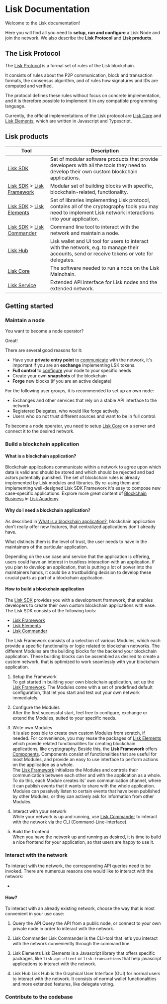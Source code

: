 # Lisk Documentation

Welcome to the Lisk documentation!

Here you will find all you need to **setup, run and configure**  a Lisk Node and join the network. 
We also describe the **Lisk Protocol**  and **Lisk products**.

## The Lisk Protocol

The [Lisk Protocol](../lisk-protocol/introduction.md) is a formal set of rules of the Lisk blockchain.

It consists of rules about the P2P communication, block and transaction formats, the consensus algorithm, and of rules how signatures and IDs are computed and verified.

The protocol defines these rules without focus on concrete implementation, and it is therefore possible to implement it in any compatible programming language.

Currently, the official implementations of the Lisk protocol are [Lisk Core](../lisk-core/introduction.md) and [Lisk Elements](../lisk-sdk/lisk-elements/introduction.md), which are written in Javascript and Typescript.

## Lisk products


Tool                                                         | Description
------------------------------------------------------------ | --------------------------------------------------
[Lisk SDK](../lisk-sdk/introduction.md) |  Set of modular software products that provide developers with all the tools they need to develop their own custom blockchain applications.
[Lisk SDK](../lisk-sdk/introduction.md) > [Lisk Framework](../lisk-sdk/lisk-framework/introduction.md) | Modular set of building blocks with specific, blockchain-related, functionality.
[Lisk SDK](../lisk-sdk/introduction.md) > [Lisk Elements](../lisk-sdk/lisk-elements/introduction.md)   | Set of libraries implementing Lisk protocol, contains all of the cryptography tools you may need to implement Lisk network interactions into your application.
[Lisk SDK](../lisk-sdk/introduction.md) > [Lisk Commander](../lisk-sdk/lisk-commander/introduction.md) | Command line tool to interact with the network and maintain a node.
[Lisk Hub](../lisk-hub/introduction.md)                      | Lisk wallet and UI tool for users to interact with the network, e.g. to manage their accounts, send or receive tokens or vote for delegates.
[Lisk Core](../lisk-core/introduction.md)                    | The software needed to run a node on the Lisk Mainchain.
[Lisk Service](../lisk-service/introduction.md)              | Extended API interface for Lisk nodes and the extended network.

## Getting started

### Maintain a node

You want to become a node operator?

Great!

There are several good reasons for it:

- Have your **private entry point** to [communicate](../lisk-core/api) with the network, it's important if you are an **exchange** implementing LSK tokens.
- **Full control** to [configure](../lisk-core/configuration.md) your node to your specific needs
- Create your own **snapshots** of the blockchain
- **Forge** new blocks (if you are an active delegate)

For the following user groups, it is recommended to set up an own node:

- Exchanges and other services that rely on a stable API interface to the network.
- Registered Delegates, who would like forge actively.
- Users who do not trust different sources and want to be in full control.

To become a node operator, you need to setup [Lisk Core](../lisk-core/introduction.md) on a server and connect it to the desired network.

### Build a blockchain application

#### What is a blockchain application?

Blockchain applications communicate within a network to agree upon which data is valid and should be stored and which should be rejected and bad actors potentially punished. The set of blockchain rules is already implemented by Lisk modules and libraries. By re-using them and implementing well-designed Lisk SDK Framework it's easy to compose new case-specific applications. Explore more great content of [Blockchain Business](https://lisk.io/academy/blockchain-business) in [Lisk Academy](https://lisk.io/academy).



#### Why do I need a blockchain application?

As described in [What is a blockchain application?](#what-is-a-blockchain-application), blockchain application don't really offer new features, that centralized applications don't already have.

What distincts them is the level of trust, the user needs to have in the maintainers of the particular application.

Depending on the use case and service that the application is offering, users could have an interest in trustless interaction with an application.
If you plan to develop an application, that is putting a lot of power into the maintainers hands, it could be a trustbuilding decision to develop these crucial parts as part of a blockchain application. 

#### How to build a blockchain application

The [Lisk SDK](../lisk-sdk/introduction.md) provides you with a development framework, that enables developers to create their own custom blockchain applications with ease.
The Lisk SDK consists of the following tools:

- [Lisk Framework](../lisk-sdk/lisk-framework/introduction.md)
- [Lisk Elements](../lisk-sdk/lisk-elements/introduction.md)
- [Lisk Commander](../lisk-sdk/lisk-commander/introduction.md)

The Lisk Framework consists of a selection of various Modules, which each provide a specific functionality or logic related to blockchain networks.
The different Modules are the building blocks for the backend your blockchain application.
These building blocks can be assembled as desired to create a custom network, that is optimized to work seamlessly with your blockchain application.

1. Setup the Framework<br>
To get started in building your own blockchain application, set up the [Lisk Framework](../lisk-sdk/lisk-framework/introduction.md).
The Modules come with a set of predefined default configuration, that let you start and test out your own network immediately.

2. Configure the Modules<br>
After the first successful start, feel free to configure, exchange or extend the Modules, suited to your specific needs.

3. Write own Modules<br>
It is also possible to create own custom Modules from scratch, if needed.
For convenience, you may reuse the packages of [Lisk Elements](../lisk-sdk/lisk-elements/introduction.md) which provide related functionalities for creating blockchain applications, like cryptography.
Beside this, the **Lisk Framework** offers [Components](../lisk-sdk/lisk-framework/introduction.md).
Components consist of functionalities that are useful for most Modules, and provide an easy to use interface to perform actions on the application as a whole.
<br>The [Lisk Framework](../lisk-sdk/lisk-framework/introduction.md) initializes the Modules and controls their communication between each other and with the application as a whole.
To do this, each Module creates its' own communication channel, where it can publish events that it wants to share with the whole application.
Modules can passively listen to certain events that have been published by other Modules, or they can actively ask for information from other Modules.

4. Interact with your network<br>
While your network is up and running, use [Lisk Commander](../lisk-sdk/lisk-commander/introduction.md) to interact with the network via the CLI (Command-Line-Interface).

5. Build the frontend<br>
When you have the network up and running as desired, it is time to build a nice frontend for your application, so that users are happy to use it.

### Interact with the network

To interact with the network, the corresponding API queries need to be invoked.
There are numerous reasons one would like to interact with the network:

- 

#### How?

To interact with an already existing network, choose the way that is most convenient in your use case:

1. Query the API
Query the API from a public node, or connect to your own private node in order to interact with the network.

2. Lisk Commander
Lisk Commander is the CLI-tool that let's you interact with the network conveniently through the command line.

3. Lisk Elements
Lisk Elements is a Javascript library that offers specific packages, like `lisk-api-client` or `lisk-transactions` that help javascript applications to interact with the network.

4. Lisk Hub
Lisk Hub is the Graphical User Interface (GUI) for normal users to interact with the network.
It consists of normal wallet functionalities and more extended features, like delegate voting.

### Contribute to the codebase
